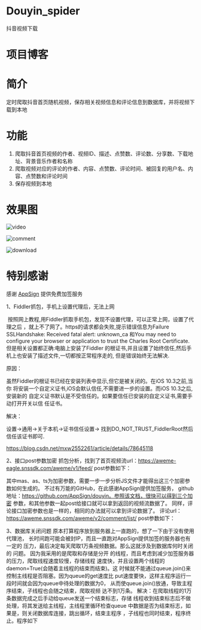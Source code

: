 # Douyin_spider
抖音视频下载

# 项目博客

# 简介
定时爬取抖音首页随机视频，保存相关视频信息和评论信息到数据库，并将视频下载到本地

# 功能

 1. 爬取抖音首页视频的作者、视频ID、描述、点赞数、评论数、分享数、下载地址、背景音乐作者和名称
 2. 爬取视频对应的评论的作者、内容、点赞数、评论时间、被回复的用户名、内容、点赞数和评论时间
 3. 保存视频到本地

# 效果图
![video][1]

![comment][2]

![download][3]

# 特别感谢
感谢 [AppSign][4] 提供免费加签服务


  [1]: https://github.com/AmazingUU/Douyin_spider/blob/master/imgs/video.png
  [2]: https://github.com/AmazingUU/Douyin_spider/blob/master/imgs/comment.png
  [3]: https://github.com/AmazingUU/Douyin_spider/blob/master/imgs/download.png
  [4]: https://github.com/AppSign/douyin


1、Fiddler抓包，手机上设置代理后，无法上网

 按照网上教程,用Fiddler抓取手机包，发现不设置代理，可以正常上网，设置了代理之后
，就上不了网了。https的请求都会失败,提示错误信息为Failure SSLHandshake: Received
 fatal alert: unknown_ca 和You may need to configure your browser or application
  to trust the Charles Root Certificate. 但是相关设置都正确:电脑上安装了Fiddler
  的根证书,并且设置了始终信任,然后手机上也安装了描述文件,一切都按正常程序走的,
  但是错误始终无法解决.
  
原因：

虽然Fiddler的根证书已经在安装列表中显示,但它是被关闭的。在iOS 10.3之前,当你
将安装一个自定义证书,iOS会默认信任,不需要进一步的设置。而iOS 10.3之后,安装新的
自定义证书默认是不受信任的。如果要信任已安装的自定义证书,需要手动打开开关以信
任证书。

解决：

设置->通用->关于本机->证书信任设置-> 找到DO_NOT_TRUST_FiddlerRoot然后信任该证书即可.

https://blog.csdn.net/mxw2552261/article/details/78645118

2、接口post参数加密
抓包分析，找到了首页视频流url：https://aweme-eagle.snssdk.com/aweme/v1/feed/
post参数如下：

其中mas、as、ts为加密参数，需要一步一步分析JS文件才能得出这三个加密参数如何生成的。
不过有万能的GitHub，在此感谢AppSign提供加签服务，
github地址：https://github.com/AppSign/douyin。参照该文档，很快可以得到三个加密
参数，和其他参数一起post给接口就可以拿到返回的视频流数据了。
同样，评论接口加密参数也是一样的，相同的办法就可以拿到评论数据了。
评论url：https://aweme.snssdk.com/aweme/v2/comment/list/
post参数如下：

3、数据库关闭问题
    原本打算程序放到服务器上一直跑的，想了一下由于没有使用代理池，
长时间跑可能会被封IP，而且一直跑对AppSign提供加签的服务器也有一定的
压力，最后决定每天爬取1万条视频数据。那么这就涉及到数据库何时关闭的
问题。
因为我采用的是爬取和存储是分开
的线程，而且考虑到减少加签服务器的压力，爬取线程速度较慢，存储线程
速度快，并且设置两个线程的daemon=True(会随着主线程的结束而结束)。这
时候就不能通过queue.join()来控制主线程是否阻塞。因为queue的get速度比
put速度要快，这样主程序运行一段时间就会因为queue中待处理的数据为0，
从而使queue.join()放通，导致主程序结束，子线程也会随之结束，爬取视频
达不到1万条。
解决：在爬取线程的1万条数据完成之后手动给queue发送一个结束标志，存储
线程收到结束标志后不做处理，将其发送给主线程，主线程里循环检查queue
中数据是否为结束标志，如果是，则关闭数据库连接，跳出循环，结束主程序
，子线程也同时结束，程序终止。程序如下

